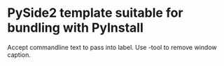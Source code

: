 # PySide2 template suitable for bundling with PyInstall

Accept commandline text to pass into label.
Use -tool to remove window caption.